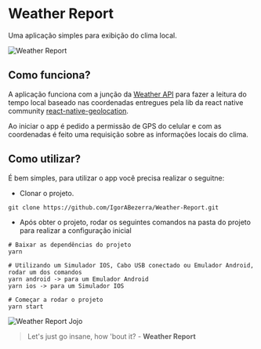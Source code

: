 # Weather Report
Uma aplicação simples para exibição do clima local.

![Weather Report](https://media.discordapp.net/attachments/677597538286567445/728706237029417060/Screenshot_2020-07-03-17-18-11-643_com.helloworld.jpg?width=285&height=617)

## Como funciona?
A aplicação funciona com a junção da [Weather API](https://openweathermap.org/api) para fazer a leitura do tempo local baseado nas coordenadas entregues pela lib da react native community [react-native-geolocation](https://github.com/react-native-community/react-native-geolocation).

Ao iniciar o app é pedido a permissão de GPS do celular e com as coordenadas é feito uma requisição sobre as informações locais do clima.

## Como utilizar?

É bem simples, para utilizar o app você precisa realizar o seguitne:
 - Clonar o projeto.
  ```
  git clone https://github.com/IgorABezerra/Weather-Report.git
  ```
 - Após obter o projeto, rodar os seguintes comandos na pasta do projeto para realizar a configuração inicial
  ```
  # Baixar as dependências do projeto
  yarn
  ```

  ```
  # Utilizando um Simulador IOS, Cabo USB conectado ou Emulador Android, rodar um dos comandos
  yarn android -> para um Emulador Android
  yarn ios -> para um Simulador IOS
  ```

  ```
  # Começar a rodar o projeto
  yarn start
  ```

![Weather Report Jojo](https://vignette.wikia.nocookie.net/jjba/images/4/46/TAH.png/revision/latest/top-crop/width/360/height/450?cb=20170615152601&path-prefix=pt-br)

> Let's just go insane, how 'bout it? - **Weather Report**
